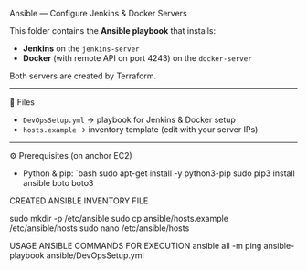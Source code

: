  Ansible — Configure Jenkins & Docker Servers

This folder contains the **Ansible playbook** that installs:
- **Jenkins** on the `jenkins-server`
- **Docker** (with remote API on port 4243) on the `docker-server`

Both servers are created by Terraform.

---

 📂 Files
- `DevOpsSetup.yml` → playbook for Jenkins & Docker setup  
- `hosts.example` → inventory template (edit with your server IPs)

---

 ⚙️ Prerequisites (on anchor EC2)
- Python & pip:
`bash
sudo apt-get install -y python3-pip
sudo pip3 install ansible boto boto3

CREATED ANSIBLE INVENTORY FILE

sudo mkdir -p /etc/ansible
sudo cp ansible/hosts.example /etc/ansible/hosts
sudo nano /etc/ansible/hosts

USAGE ANSIBLE COMMANDS FOR EXECUTION
ansible all -m ping
ansible-playbook ansible/DevOpsSetup.yml

